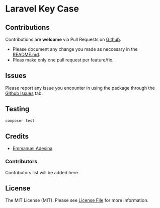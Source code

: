 Laravel Key Case
=




## Contributions
Contributions are **welcome** via Pull Requests on [Github](https://github.com/Teners-net/laravel-key-case).
- Please document any change you made as neccesary in the [README.md](README.md).
- Pleas make only one pull request per feature/fix.

## Issues
Please report any issue you encounter in using the package through the [Github Issues](https://github.com/Teners-net/laravel-key-case/issues) tab.

## Testing

``` bash
composer test
```

## Credits

- [Emmanuel Adesina](https://github.com/ThePlatinum)

### Contributors

Contributors list will be added here

## License

The MIT License (MIT). Please see [License File](LICENSE.md) for more information.